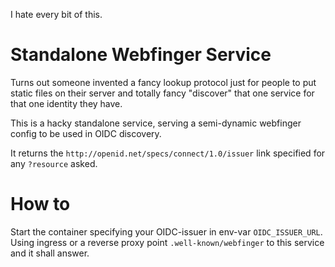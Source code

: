 I hate every bit of this.

# Standalone Webfinger Service

Turns out someone invented a fancy lookup protocol just for people to put static files on their server and totally fancy "discover" that one service for that one identity they have. 

This is a hacky standalone service, serving a semi-dynamic webfinger config to be used in OIDC discovery. 

It returns the `http://openid.net/specs/connect/1.0/issuer` link specified for any `?resource` asked.

# How to

Start the container specifying your OIDC-issuer in env-var `OIDC_ISSUER_URL`. Using ingress or a reverse proxy point `.well-known/webfinger` to this service and it shall answer.